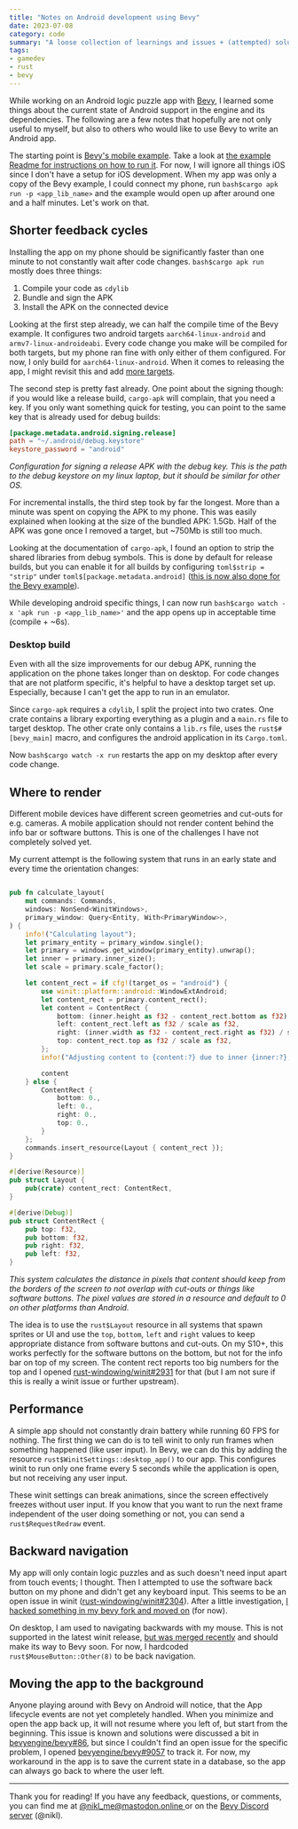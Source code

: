 ```yaml
---
title: "Notes on Android development using Bevy"
date: 2023-07-08
category: code
summary: "A loose collection of learnings and issues + (attempted) solutions. Among others, contains notes on how to shorten the feedback cycle and figure out the correct places to render things on a phone screen."
tags:
- gamedev
- rust
- bevy
---
```


While working on an Android logic puzzle app with [Bevy], I learned some things about the current state of Android support in the engine and its dependencies. The following are a few notes that hopefully are not only useful to myself, but also to others who would like to use Bevy to write an Android app.

The starting point is [Bevy's mobile example][mobile_example]. Take a look at [the example Readme for instructions on how to run it][mobile_example_readme]. For now, I will ignore all things iOS since I don't have a setup for iOS development. When my app was only a copy of the Bevy example, I could connect my phone, run `bash$cargo apk run -p <app_lib_name>` and the example would open up after around one and a half minutes. Let's work on that. 

## Shorter feedback cycles

Installing the app on my phone should be significantly faster than one minute to not constantly wait after code changes. `bash$cargo apk run` mostly does three things:
1. Compile your code as `cdylib`
2. Bundle and sign the APK
3. Install the APK on the connected device

Looking at the first step already, we can half the compile time of the Bevy example. It configures two android targets `aarch64-linux-android` and `armv7-linux-androideabi`. Every code change you make will be compiled for both targets, but my phone ran fine with only either of them configured. For now, I only build for `aarch64-linux-android`. When it comes to releasing the app, I might revisit this and add [more targets](https://doc.rust-lang.org/nightly/rustc/platform-support/android.html#building-the-target).

The second step is pretty fast already. One point about the signing though: if you would like a release build, `cargo-apk` will complain, that you need a key. If you only want something quick for testing, you can point to the same key that is already used for debug builds:
```toml
[package.metadata.android.signing.release]
path = "~/.android/debug.keystore"
keystore_password = "android"
```
*Configuration for signing a release APK with the debug key. This is the path to the debug keystore on my linux laptop, but it should be similar for other OS.*

For incremental installs, the third step took by far the longest. More than a minute was spent on copying the APK to my phone. This was easily explained when looking at the size of the bundled APK: 1.5Gb. Half of the APK was gone once I removed a target, but ~750Mb is still too much.

Looking at the documentation of `cargo-apk`, I found an option to strip the shared libraries from debug symbols. This is done by default for release builds, but you can enable it for all builds by configuring `toml$strip = "strip"` under `toml$[package.metadata.android]` ([this is now also done for the Bevy example][bevyengine/bevy#8932]).

While developing android specific things, I can now run `bash$cargo watch -x 'apk run -p <app_lib_name>'` and the app opens up in acceptable time (compile + ~6s).

### Desktop build

Even with all the size improvements for our debug APK, running the application on the phone takes longer than on desktop. For code changes that are not platform specific, it's helpful to have a desktop target set up. Especially, because I can't get the app to run in an emulator.

Since `cargo-apk` requires a `cdylib`, I split the project into two crates. One crate contains a library exporting everything as a plugin and a `main.rs` file to target desktop. The other crate only contains a `lib.rs` file, uses the `rust$#[bevy_main]` macro, and configures the android application in its `Cargo.toml`.

Now `bash$cargo watch -x run` restarts the app on my desktop after every code change.

## Where to render

Different mobile devices have different screen geometries and cut-outs for e.g. cameras. A mobile application should not render content behind the info bar or software buttons. This is one of the challenges I have not completely solved yet.

My current attempt is the following system that runs in an early state and every time the orientation changes:
```rust

pub fn calculate_layout(
    mut commands: Commands,
    windows: NonSend<WinitWindows>,
    primary_window: Query<Entity, With<PrimaryWindow>>,
) {
    info!("Calculating layout");
    let primary_entity = primary_window.single();
    let primary = windows.get_window(primary_entity).unwrap();
    let inner = primary.inner_size();
    let scale = primary.scale_factor();

    let content_rect = if cfg!(target_os = "android") {
        use winit::platform::android::WindowExtAndroid;
        let content_rect = primary.content_rect();
        let content = ContentRect {
            bottom: (inner.height as f32 - content_rect.bottom as f32) / scale as f32,
            left: content_rect.left as f32 / scale as f32,
            right: (inner.width as f32 - content_rect.right as f32) / scale as f32,
            top: content_rect.top as f32 / scale as f32,
        };
        info!("Adjusting content to {content:?} due to inner {inner:?}, content {content_rect:?} and scale {scale}");

        content
    } else {
        ContentRect {
            bottom: 0.,
            left: 0.,
            right: 0.,
            top: 0.,
        }
    };
    commands.insert_resource(Layout { content_rect });
}

#[derive(Resource)]
pub struct Layout {
    pub(crate) content_rect: ContentRect,
}

#[derive(Debug)]
pub struct ContentRect {
    pub top: f32,
    pub bottom: f32,
    pub right: f32,
    pub left: f32,
}
```
*This system calculates the distance in pixels that content should keep from the borders of the screen to not overlap with cut-outs or things like software buttons. The pixel values are stored in a resource and default to 0 on other platforms than Android.*

The idea is to use the `rust$Layout` resource in all systems that spawn sprites or UI and use the `top`, `bottom`, `left` and `right` values to keep appropriate distance from software buttons and cut-outs. On my S10+, this works perfectly for the software buttons on the bottom, but not for the info bar on top of my screen. The content rect reports too big numbers for the top and I opened [rust-windowing/winit#2931] for that (but I am not sure if this is really a winit issue or further upstream).

## Performance

A simple app should not constantly drain battery while running 60 FPS for nothing. The first thing we can do is to tell winit to only run frames when something happened (like user input). In Bevy, we can do this by adding the resource `rust$WinitSettings::desktop_app()` to our app. This configures winit to run only one frame every 5 seconds while the application is open, but not receiving any user input.

These winit settings can break animations, since the screen effectively freezes without user input. If you know that you want to run the next frame independent of the user doing something or not, you can send a `rust$RequestRedraw` event.

## Backward navigation

My app will only contain logic puzzles and as such doesn't need input apart from touch events; I thought. Then I attempted to use the software back button on my phone and didn't get any keyboard input. This seems to be an open issue in winit ([rust-windowing/winit#2304]). After a little investigation, [I hacked something in my bevy fork and moved on][back_button_hack] (for now).

On desktop, I am used to navigating backwards with my mouse. This is not supported in the latest winit release, [but was merged recently][rust-windowing/winit#2770] and should make its way to Bevy soon. For now, I hardcoded `rust$MouseButton::Other(8)` to be back navigation.

## Moving the app to the background

Anyone playing around with Bevy on Android will notice, that the App lifecycle events are not yet completely handled. When you minimize and open the app back up, it will not resume where you left of, but start from the beginning. This issue is known and solutions were discussed a bit in [bevyengine/bevy#86], but since I couldn't find an open issue for the specific problem, I opened [bevyengine/bevy#9057] to track it.
For now, my workaround in the app is to save the current state in a database, so the app can always go back to where the user left.

---

Thank you for reading! If you have any feedback, questions, or comments, you can find me at [@nikl_me@mastodon.online ][mastodon] or on the [Bevy Discord server][bevy_discord] (@nikl).

[bevy]: https://bevyengine.org/
[mastodon]: https://mastodon.online/@nikl_me
[bevy_discord]: https://discord.gg/bevy
[bevyengine/bevy#9057]: https://github.com/bevyengine/bevy/issues/9057
[bevyengine/bevy#86]: https://github.com/bevyengine/bevy/issues/86
[bevyengine/bevy#8932]: https://github.com/bevyengine/bevy/pull/8932
[rust-windowing/winit#2304]: https://github.com/rust-windowing/winit/issues/2304
[back_button_hack]: https://github.com/bevyengine/bevy/commit/bc88b818b0de76aa7249c07524803144b9790949
[rust-windowing/winit#2770]: https://github.com/rust-windowing/winit/pull/2770
[mobile_example]: https://github.com/bevyengine/bevy/tree/main/examples/mobile
[mobile_example_readme]: https://github.com/bevyengine/bevy/blob/main/examples/README.md#android
[rust-windowing/winit#2931]: https://github.com/rust-windowing/winit/issues/2931